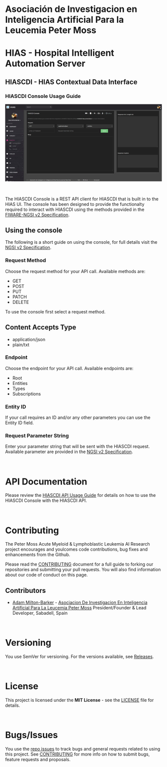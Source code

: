 # Asociación de Investigacion en Inteligencia Artificial Para la Leucemia Peter Moss
# HIAS - Hospital Intelligent Automation Server
## HIASCDI - HIAS Contextual Data Interface
### HIASCDI Console Usage Guide

![HIASCDI Console](../../assets/images/HIASCDI-Console.jpg)

&nbsp;

The HIASCDI Console is a REST API client for HIASCDI that is built in to the HIAS UI. The console has been designed to provide the functionalty required to interact with HIASCDI using the methods provided in the [FIWARE-NGSI v2 Specification](https://fiware.github.io/specifications/ngsiv2/stable/).

## Using the console

The following is a short guide on using the console, for full details visit the  [NGSI v2 Specification](https://fiware.github.io/specifications/ngsiv2/stable/).

### Request Method
Choose the request method for your API call. Available methods are:

- GET
- POST
- PUT
- PATCH
- DELETE

To use the console first select a request method.

## Content Accepts Type

- application/json
- plain/txt

### Endpoint
Choose the endpoint for your API call. Available endpoints are:

- Root
- Entities
- Types
- Subscriptions

### Entity ID
If your call requires an ID and/or any other parameters you can use the Entity ID field.

### Request Parameter String
Enter your parameter string that will be sent with the HIASCDI request. Available parameter are provided in the [NGSI v2 Specification](https://fiware.github.io/specifications/ngsiv2/stable/).

&nbsp;

# API Documentation

Please review the [HIASCDI API Usage Guide](api.md) for details on how to use the HIASCDI Console with the HIASCDI API.

&nbsp;

# Contributing

The Peter Moss Acute Myeloid & Lymphoblastic Leukemia AI Research project encourages and youlcomes code contributions, bug fixes and enhancements from the Github.

Please read the [CONTRIBUTING](../../CONTRIBUTING.md "CONTRIBUTING") document for a full guide to forking our repositories and submitting your pull requests. You will also find information about our code of conduct on this page.

## Contributors

- [Adam Milton-Barker](https://www.leukemiaresearchassociation.ai/team/adam-milton-barker "Adam Milton-Barker") - [Asociacion De Investigacion En Inteligencia Artificial Para La Leucemia Peter Moss](https://www.leukemiaresearchassociation.ai "Asociacion De Investigacion En Inteligencia Artificial Para La Leucemia Peter Moss") President/Founder & Lead Developer, Sabadell, Spain

&nbsp;

# Versioning

You use SemVer for versioning. For the versions available, see [Releases](../../releases "Releases").

&nbsp;

# License

This project is licensed under the **MIT License** - see the [LICENSE](../../LICENSE "LICENSE") file for details.

&nbsp;

# Bugs/Issues

You use the [repo issues](../../issues "repo issues") to track bugs and general requests related to using this project. See [CONTRIBUTING](../../CONTRIBUTING.md "CONTRIBUTING") for more info on how to submit bugs, feature requests and proposals.

